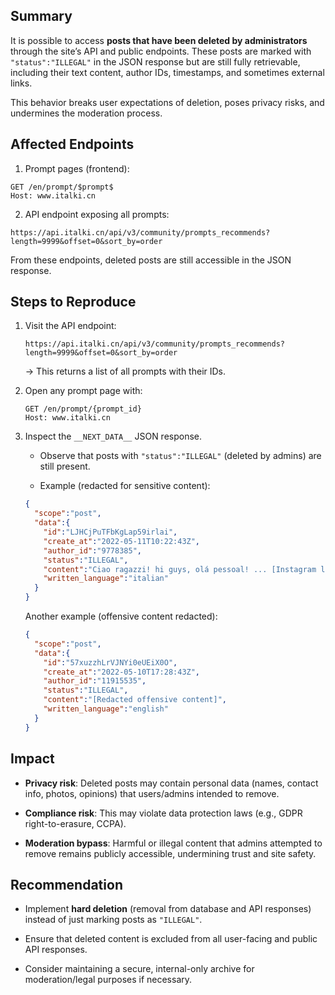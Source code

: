 ## Summary

It is possible to access **posts that have been deleted by administrators** through the site’s API and public endpoints. These posts are marked with `"status":"ILLEGAL"` in the JSON response but are still fully retrievable, including their text content, author IDs, timestamps, and sometimes external links.

This behavior breaks user expectations of deletion, poses privacy risks, and undermines the moderation process.

## Affected Endpoints

1. Prompt pages (frontend):
    

```
GET /en/prompt/$prompt$
Host: www.italki.cn
```

2. API endpoint exposing all prompts:
    

```
https://api.italki.cn/api/v3/community/prompts_recommends?length=9999&offset=0&sort_by=order
```

From these endpoints, deleted posts are still accessible in the JSON response.

## Steps to Reproduce

1. Visit the API endpoint:
    
    ```
    https://api.italki.cn/api/v3/community/prompts_recommends?length=9999&offset=0&sort_by=order
    ```
    
    → This returns a list of all prompts with their IDs.
    
2. Open any prompt page with:
    
    ```
    GET /en/prompt/{prompt_id}
    Host: www.italki.cn
    ```
    
3. Inspect the `__NEXT_DATA__` JSON response.
    
    - Observe that posts with `"status":"ILLEGAL"` (deleted by admins) are still present.
        
    - Example (redacted for sensitive content):
        
    
    ```json
    {
      "scope":"post",
      "data":{
        "id":"LJHCjPuTFbKgLap59irlai",
        "create_at":"2022-05-11T10:22:43Z",
        "author_id":"9778385",
        "status":"ILLEGAL",
        "content":"Ciao ragazzi! hi guys, olá pessoal! ... [Instagram link]",
        "written_language":"italian"
      }
    }
    ```
    
    Another example (offensive content redacted):
    
    ```json
    {
      "scope":"post",
      "data":{
        "id":"57xuzzhLrVJNYi0eUEiX0O",
        "create_at":"2022-05-10T17:28:43Z",
        "author_id":"11915535",
        "status":"ILLEGAL",
        "content":"[Redacted offensive content]",
        "written_language":"english"
      }
    }
    ```
    

## Impact

- **Privacy risk**: Deleted posts may contain personal data (names, contact info, photos, opinions) that users/admins intended to remove.
    
- **Compliance risk**: This may violate data protection laws (e.g., GDPR right-to-erasure, CCPA).
    
- **Moderation bypass**: Harmful or illegal content that admins attempted to remove remains publicly accessible, undermining trust and site safety.
   

## Recommendation

- Implement **hard deletion** (removal from database and API responses) instead of just marking posts as `"ILLEGAL"`.
    
- Ensure that deleted content is excluded from all user-facing and public API responses.
    
- Consider maintaining a secure, internal-only archive for moderation/legal purposes if necessary.
    


